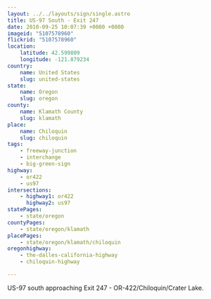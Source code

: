 ```yaml
---
layout: ../../layouts/sign/single.astro
title: US-97 South - Exit 247
date: 2010-09-25 10:07:39 +0000 +0000
imageid: "5107578960"
flickrid: "5107578960"
location:
    latitude: 42.599809
    longitude: -121.879234
country:
    name: United States
    slug: united-states
state:
    name: Oregon
    slug: oregon
county:
    name: Klamath County
    slug: klamath
place:
    name: Chiloquin
    slug: chiloquin
tags:
    - freeway-junction
    - interchange
    - big-green-sign
highway:
    - or422
    - us97
intersections:
    - highway1: or422
      highway2: us97
statePages:
    - state/oregon
countyPages:
    - state/oregon/klamath
placePages:
    - state/oregon/klamath/chiloquin
oregonhighway:
    - the-dalles-california-highway
    - chiloquin-highway

---
```

US-97 south approaching Exit 247 - OR-422/Chiloquin/Crater Lake.